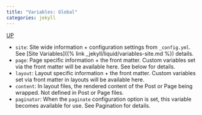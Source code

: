 ```yaml
---
title: "Variables: Global"
categories: jekyll
---
```


[UP](/jekyll/jekyll-index.html)

- `site`: Site wide information + configuration settings from `_config.yml`.
  See [Site Variables]({% link _jekyll/liquid/variables-site.md %}) details.
- `page`: Page specific information + the front matter.
  Custom variables set via the front matter will be available here.
  See below for details.
- `layout`: Layout specific information + the front matter.
  Custom variables set via front matter in layouts will be available here.
- `content`: In layout files, the rendered content of the Post or Page being wrapped.
  Not defined in Post or Page files.
- `paginator`: When the `paginate` configuration option is set, this variable becomes available for use. See Pagination for details.
